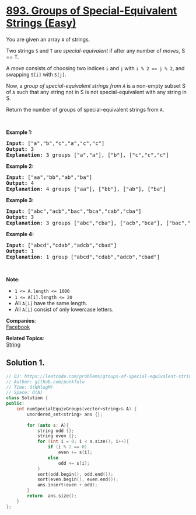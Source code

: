 # [893. Groups of Special-Equivalent Strings (Easy)](https://leetcode.com/problems/groups-of-special-equivalent-strings/)

<p>You are given an array <code>A</code> of strings.</p>

<p>Two strings <code>S</code> and <code>T</code> are&nbsp;<em>special-equivalent</em>&nbsp;if after any number of <em>moves</em>, S == T.</p>

<p>A <em>move</em> consists of choosing two indices <code>i</code> and <code>j</code> with <code>i % 2 == j % 2</code>, and swapping <code>S[i]</code> with <code>S[j]</code>.</p>

<p>Now, a <em>group of special-equivalent strings from <code>A</code></em>&nbsp;is a&nbsp;non-empty subset S of <code>A</code>&nbsp;such that any string not in S&nbsp;is not special-equivalent with any string in S.</p>

<p>Return the number of groups of special-equivalent strings from <code>A</code>.</p>

<p>&nbsp;</p>

<ul>
</ul>

<div>
<p><strong>Example 1:</strong></p>

<pre><strong>Input: </strong><span id="example-input-1-1">["a","b","c","a","c","c"]</span>
<strong>Output: </strong><span id="example-output-1">3</span>
<span><strong>Explanation</strong>: 3 groups ["a","a"], ["b"], ["c","c","c"]</span>
</pre>

<div>
<p><strong>Example 2:</strong></p>

<pre><strong>Input: </strong><span id="example-input-2-1">["aa","bb","ab","ba"]</span>
<strong>Output: </strong><span id="example-output-2">4</span>
<strong>Explanation</strong>: 4 groups <span id="example-input-2-1">["aa"], ["bb"], ["ab"], ["ba"]</span>
</pre>

<div>
<p><strong>Example 3:</strong></p>

<pre><strong>Input: </strong><span id="example-input-3-1">["abc","acb","bac","bca","cab","cba"]</span>
<strong>Output: </strong><span id="example-output-3">3</span>
<strong>Explanation</strong>: 3 groups ["abc","cba"], ["acb","bca"], ["bac","cab"]
</pre>

<div>
<p><strong>Example 4:</strong></p>

<pre><strong>Input: </strong><span id="example-input-4-1">["abcd","cdab","adcb","cbad"]</span>
<strong>Output: </strong><span id="example-output-4">1</span>
<strong>Explanation</strong>: 1 group <span id="example-input-4-1">["abcd","cdab","adcb","cbad"]</span>
</pre>

<p>&nbsp;</p>

<p><strong>Note:</strong></p>

<ul>
	<li><code>1 &lt;= A.length &lt;= 1000</code></li>
	<li><code>1 &lt;= A[i].length &lt;= 20</code></li>
	<li>All <code>A[i]</code> have the same length.</li>
	<li>All <code>A[i]</code> consist of only lowercase letters.</li>
</ul>
</div>
</div>
</div>
</div>


**Companies**:  
[Facebook](https://leetcode.com/company/facebook)

**Related Topics**:  
[String](https://leetcode.com/tag/string/)

## Solution 1.

```cpp
// OJ: https://leetcode.com/problems/groups-of-special-equivalent-strings/
// Author: github.com/punkfulw
// Time: O(NMlogM) 
// Space: O(N) 
class Solution {
public:
    int numSpecialEquivGroups(vector<string>& A) {
        unordered_set<string> ans {};
        
        for (auto s: A){
            string odd {};
            string even {};
            for (int i = 0; i < s.size(); i++){
                if (i % 2 == 0)
                    even += s[i];
                else
                    odd += s[i];
            }
            sort(odd.begin(), odd.end());
            sort(even.begin(), even.end());
            ans.insert(even + odd);
        }
        return  ans.size();
    }
};
```
